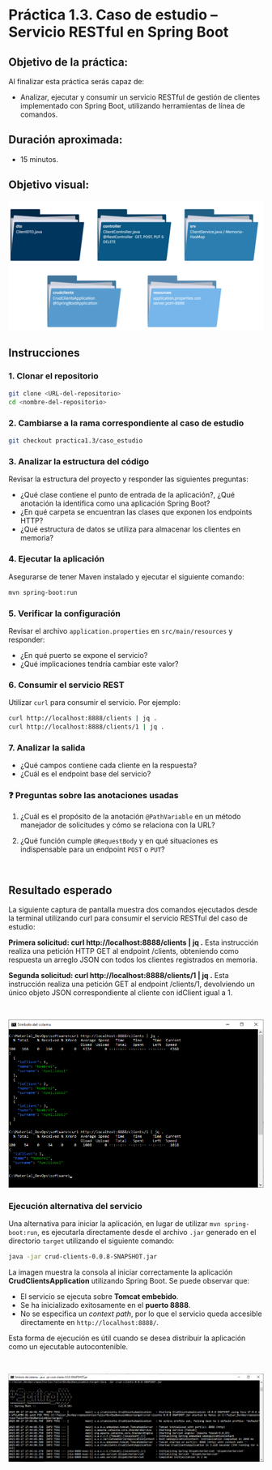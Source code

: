 # Práctica 1.3. Caso de estudio – Servicio RESTful en Spring Boot

## Objetivo de la práctica:
Al finalizar esta práctica serás capaz de:
- Analizar, ejecutar y consumir un servicio RESTful de gestión de clientes implementado con Spring Boot, utilizando herramientas de línea de comandos.

## Duración aproximada:
- 15 minutos.

## Objetivo visual:

![Estructura Spring Boot](../images/i3.png)


## Instrucciones

### 1. Clonar el repositorio

   ```bash
   git clone <URL-del-repositorio>
   cd <nombre-del-repositorio>
   ```

### 2. Cambiarse a la rama correspondiente al caso de estudio

   ```bash
   git checkout practica1.3/caso_estudio
   ```

### 3. Analizar la estructura del código
   Revisar la estructura del proyecto y responder las siguientes preguntas:

   * ¿Qué clase contiene el punto de entrada de la aplicación?, ¿Qué anotación la identifica como una aplicación Spring Boot?
   * ¿En qué carpeta se encuentran las clases que exponen los endpoints HTTP?
   * ¿Qué estructura de datos se utiliza para almacenar los clientes en memoria?

### 4. Ejecutar la aplicación
   Asegurarse de tener Maven instalado y ejecutar el siguiente comando:

   ```bash
   mvn spring-boot:run
   ```

### 5. Verificar la configuración
   Revisar el archivo `application.properties` en `src/main/resources` y responder:

   * ¿En qué puerto se expone el servicio?
   * ¿Qué implicaciones tendría cambiar este valor?

### 6. Consumir el servicio REST
   Utilizar `curl` para consumir el servicio. Por ejemplo:

   ```bash
   curl http://localhost:8888/clients | jq .
   curl http://localhost:8888/clients/1 | jq .
   ```

### 7. Analizar la salida

   * ¿Qué campos contiene cada cliente en la respuesta?
   * ¿Cuál es el endpoint base del servicio?


### ❓ Preguntas sobre las anotaciones usadas

1. ¿Cuál es el propósito de la anotación `@PathVariable` en un método manejador de solicitudes y cómo se relaciona con la URL?

2. ¿Qué función cumple `@RequestBody` y en qué situaciones es indispensable para un endpoint `POST` o `PUT`?

<br/>

## Resultado esperado

La siguiente captura de pantalla muestra dos comandos ejecutados desde la terminal utilizando curl para consumir el servicio RESTful del caso de estudio:

**Primera solicitud: curl http://localhost:8888/clients | jq .**
Esta instrucción realiza una petición HTTP GET al endpoint /clients, obteniendo como respuesta un arreglo JSON con todos los clientes registrados en memoria.

**Segunda solicitud: curl http://localhost:8888/clients/1 | jq .**
Esta instrucción realiza una petición GET al endpoint /clients/1, devolviendo un único objeto JSON correspondiente al cliente con idClient igual a 1.

<br/>

![curl & jq](../images/i2.png)

### Ejecución alternativa del servicio

Una alternativa para iniciar la aplicación, en lugar de utilizar `mvn spring-boot:run`, es ejecutarla directamente desde el archivo `.jar` generado en el directorio `target` utilizando el siguiente comando:

```bash
java -jar crud-clients-0.0.8-SNAPSHOT.jar
```

La imagen muestra la consola al iniciar correctamente la aplicación **CrudClientsApplication** utilizando Spring Boot. Se puede observar que:

* El servicio se ejecuta sobre **Tomcat embebido**.
* Se ha inicializado exitosamente en el **puerto 8888**.
* No se especifica un *context path*, por lo que el servicio queda accesible directamente en `http://localhost:8888/`.

Esta forma de ejecución es útil cuando se desea distribuir la aplicación como un ejecutable autocontenible.

<br/>

![java -jar ](../images/i1.png)
